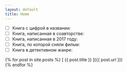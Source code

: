 ```yaml
---
layout: default
title: Home
---
```


- [ ] Книга с цифрой в названии:  
- [ ] Книга, написанная в соавторстве:  
- [ ] Книга, написанная в 2017 году:  
- [ ] Книга, по которой сняли фильм:  
- [ ] Книга в детективном жанре:  

{% for post in site.posts %}
  [ {{ post.title }} ]({{ post.url }}) <!--  &raquo;  {{ post.date | date: "%Y-%m-%d" }} -->  
{% endfor %}




